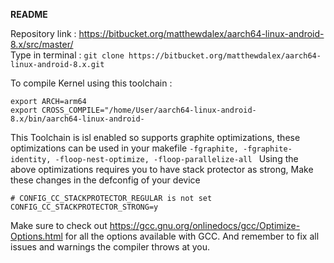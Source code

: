 **README**

Repository link : https://bitbucket.org/matthewdalex/aarch64-linux-android-8.x/src/master/                                             
Type in terminal : ``` git clone https://bitbucket.org/matthewdalex/aarch64-linux-android-8.x.git ```

To compile Kernel using this toolchain :
``` 
export ARCH=arm64 
export CROSS_COMPILE="/home/User/aarch64-linux-android-8.x/bin/aarch64-linux-android- 
```

This Toolchain is isl enabled so supports graphite optimizations, these optimizations can be used in your makefile 
```-fgraphite, -fgraphite-identity, -floop-nest-optimize, -floop-parallelize-all ```
Using the above optimizations requires you to have stack protector as strong, Make these changes in the defconfig of your device
```
# CONFIG_CC_STACKPROTECTOR_REGULAR is not set
CONFIG_CC_STACKPROTECTOR_STRONG=y
```
Make sure to check out https://gcc.gnu.org/onlinedocs/gcc/Optimize-Options.html for all the options available with GCC. And remember to fix all issues and warnings the compiler throws at you.
